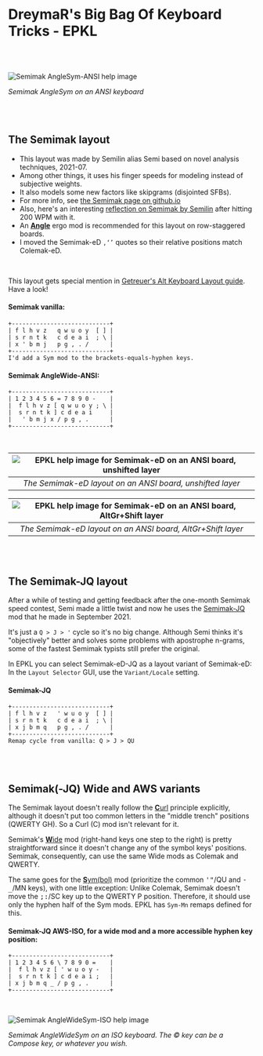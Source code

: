 DreymaR's Big Bag Of Keyboard Tricks - EPKL
===========================================
<br><br>

![Semimak AngleSym-ANSI help image](./Semimak_ANS-AS_EPKL.png)

_Semimak AngleSym on an ANSI keyboard_

<br><br>

The Semimak layout
------------------
- This layout was made by Semilin alias Semi based on novel analysis techniques, 2021-07.
- Among other things, it uses his finger speeds for modeling instead of subjective weights.
- It also models some new factors like skipgrams (disjointed SFBs).
- For more info, see [the Semimak page on github.io][SemGit]
- Also, here's an interesting [reflection on Semimak by Semilin][Sem200] after hitting 200 WPM with it.
- An [**Angle**][ErgAWi] ergo mod is recommended for this layout on row-staggered boards.
- I moved the Semimak-eD `‚‘’` quotes so their relative positions match Colemak-eD.
<br>

This layout gets special mention in [Getreuer's Alt Keyboard Layout guide][GetAKL]. Have a look!
<br>

#### Semimak vanilla:
```
+----------------------------+
| f l h v z   q w u o y  [ ] |
| s r n t k   c d e a i  ; \ |
| x ' b m j   p g , . /      |
+----------------------------+
I'd add a Sym mod to the brackets-equals-hyphen keys.
```

#### Semimak AngleWide-ANSI:
```
+----------------------------+
| 1 2 3 4 5 6 = 7 8 9 0 -    |
|  f l h v z [ q w u o y ; \ |
|  s r n t k ] c d e a i     |
|   ' b m j x / p g , .      |
+----------------------------+
```

<br>

|![EPKL help image for Semimak-eD on an ANSI board, unshifted layer](./Sem-eD_ANS/state0.png)|
|   :---:   |
|_The Semimak-eD layout on an ANSI board, unshifted layer_|

|![EPKL help image for Semimak-eD on an ANSI board, AltGr+Shift layer](./Sem-eD_ANS/state7.png)|
|   :---:   |
|_The Semimak-eD layout on an ANSI board, AltGr+Shift layer_|

<br><br>


The Semimak-JQ layout
---------------------
After a while of testing and getting feedback after the one-month Semimak speed contest, Semi made a little twist and now he uses the [Semimak-JQ][Sem_JQ] mod that he made in September 2021.

It's just a `Q > J > '` cycle so it's no big change. Although Semi thinks it's "objectively" better and solves some problems with apostrophe n-grams, some of the fastest Semimak typists still prefer the original.

In EPKL you can select Semimak-eD-JQ as a layout variant of Semimak-eD: In the `Layout Selector` GUI, use the `Variant/Locale` setting.
<br>

#### Semimak-JQ
```
+----------------------------+
| f l h v z   ' w u o y  [ ] |
| s r n t k   c d e a i  ; \ |
| x j b m q   p g , . /      |
+----------------------------+
Remap cycle from vanilla: Q > J > QU
```

<br><br>

Semimak(-JQ) Wide and AWS variants
----------------------------------
The Semimak layout doesn't really follow the [**C**url][ErgCrl] principle explicitly, although it doesn't put too common letters in the "middle trench" positions (QWERTY GH). So a Curl (C) mod isn't relevant for it.
<br>

Semimak's [**W**ide][ErgAWi] mod (right-hand keys one step to the right) is pretty straightforward since it doesn't change any of the symbol keys' positions. Semimak, consequently, can use the same Wide mods as Colemak and QWERTY.
<br>

The same goes for the [**S**ym(bol)][ErgSym] mod (prioritize the common <kbd>'"</kbd>/QU and <kbd>-_</kbd>/MN keys), with one little exception: Unlike Colemak, Semimak doesn't move the <kbd>;:</kbd>/SC key up to the QWERTY P position. Therefore, it should use only the hyphen half of the Sym mods. EPKL has `Sym-Mn` remaps defined for this.
<br>

#### Semimak-JQ AWS-ISO, for a wide mod and a more accessible hyphen key position:
```
+----------------------------+
| 1 2 3 4 5 6 \ 7 8 9 0 =    |
|  f l h v z [ ' w u o y -   |
|  s r n t k ] c d e a i ;   |
| x j b m q _ / p g , .      |
+----------------------------+
```

<br>

![Semimak AngleWideSym-ISO help image](./Semimak_ISO-AWS_EPKL.png)

_Semimak AngleWideSym on an ISO keyboard. The © key can be a Compose key, or whatever you wish._


[SemGit]: https://semilin.github.io/semimak/                    (Semimak on GitHub.io)
[Sem_JQ]: https://semilin.github.io/semimak/#org0e746fb         (Semimak-JQ)
[Sem200]: https://semilin.github.io/blog/hitting_200wpm.html    (Semilin on hitting 200 WPM)
[ErgAWi]: https://dreymar.colemak.org/ergo-mods.html#angle-wide (DreymaR's BigBag on Angle+Wide ergo mods)
[ErgCrl]: https://dreymar.colemak.org/ergo-mods.html#curl-dh    (DreymaR's BigBag on the Curl-DH ergo mod)
[ErgSym]: https://dreymar.colemak.org/ergo-mods.html#symbols    (DreymaR's BigBag on the Symbols ergo mod)
[GetAKL]: https://getreuer.info/posts/keyboards/alt-layouts/index.html#which-alt-keyboard-layout-should-i-learn (Pascal Getreuer's Alt Keyboard Layout guide)
